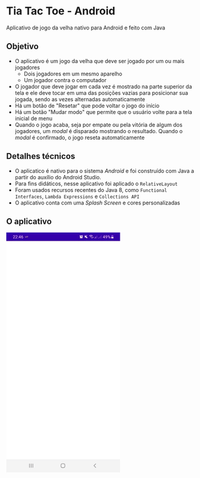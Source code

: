# Tia Tac Toe - Android
Aplicativo de jogo da velha nativo para Android e feito com Java

## Objetivo

* O aplicativo é um jogo da velha que deve ser jogado por um ou mais jogadores
    - Dois jogadores em um mesmo aparelho
    - Um jogador contra o computador
* O jogador que deve jogar em cada vez é mostrado na parte superior da tela e ele deve tocar em uma das posições vazias para posicionar sua jogada, sendo as vezes alternadas automaticamente
* Há um botão de "Resetar" que pode voltar o jogo do início
* Há um botão "Mudar modo" que permite que o usuário volte para a tela inicial de menu
* Quando o jogo acaba, seja por empate ou pela vitória de algum dos jogadores, um _modal_ é disparado mostrando o resultado. Quando o _modal_ é confirmado, o jogo reseta automaticamente

## Detalhes técnicos
* O aplicatico é nativo para o sistema _Android_ e foi construído com Java a partir do auxílio do Android Studio.
* Para fins didáticos, nesse aplicativo foi aplicado o `RelativeLayout`
* Foram usados recursos recentes do Java 8, como `Functional Interfaces`, `Lambda Expressions` e `Collections API`
* O aplicativo conta com uma _Splash Screen_ e cores personalizadas

## O aplicativo
![Image](https://github.com/davifelix5/tic-tac-toe/blob/main/assets/preview.gif?raw=true)
